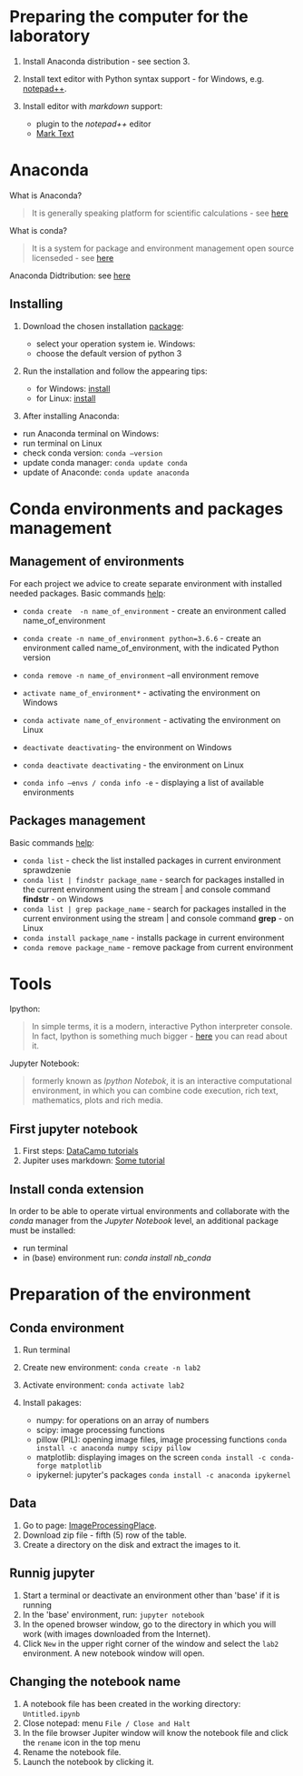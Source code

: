 # Preparing the computer for the laboratory

1. Install Anaconda distribution - see section 3.
2. Install text editor with Python syntax support - for Windows, e.g. [notepad++](https://notepad-plus-plus.org/).
3. Install editor with *markdown* support:

    - plugin to the *notepad++* editor 
    - [Mark Text](https://github.com/marktext/marktext)


# Anaconda 

What is Anaconda?  
   > It is generally speaking platform for scientific calculations - see [here](https://www.anaconda.com/what-is-anaconda/)
    
What is conda?  
   >It is a system for package and environment management open source licenseded - see [here](https://conda.io/docs/)
  
Anaconda Didtribution:  see [here](https://www.anaconda.com/distribution/)


## Installing

1. Download the chosen installation [package](https://www.anaconda.com/download/#download):

    - select your operation system ie. Windows:
    - choose the default version of python 3

2. Run the installation and follow the appearing tips:

    - for Windows: [install](http://docs.anaconda.com/anaconda/install/windows/)
    - for Linux: [install](https://docs.anaconda.com/anaconda/install/linux/)

3. After installing Anaconda:

  - run Anaconda terminal on Windows:
  - run terminal on Linux
  - check conda version:  `conda –version `
  - update conda manager:  `conda update conda  `
  - update of Anaconde:  `conda update anaconda`



# Conda environments and packages management

## Management of environments

For each project we advice to create separate environment with installed needed packages. Basic commands [help]( https://conda.io/docs/user-guide/tasks/manage-environments.html):

   - `conda create  -n name_of_environment` - create an environment called name_of_environment
   - `conda create -n name_of_environment python=3.6.6` - create an environment called name_of_environment, with the indicated Python version
  
   - `conda remove -n name_of_environment` –all environment remove
   - `activate name_of_environment*` - activating the environment on Windows
   - `conda activate name_of_environment` - activating the environment on Linux
   - `deactivate deactivating`- the environment on Windows
   - `conda deactivate deactivating` - the environment on Linux
   - `conda info –envs / conda info -e` - displaying a list of available environments
       

## Packages management

Basic commands [help]( https://conda.io/docs/user-guide/tasks/manage-pkgs.html):

   - `conda list` - check the list installed packages in current environment sprawdzenie  
   - `conda list | findstr package_name` - search for packages installed in the current environment using the stream | and console command **findstr** - on Windows  
   - `conda list | grep package_name` - search for packages installed in the current environment using the stream | and console command **grep** - on Linux  
   - `conda install package_name` - installs package in current environment  
   - `conda remove package_name` - remove package from current environment  



# Tools

Ipython:
  >In simple terms, it is a modern, interactive Python interpreter console. In fact, Ipython is something much bigger - [here](https://ipython.org/ipython-doc/stable/overview.html) you can read about it.  

Jupyter Notebook:
   >formerly known as *Ipython Notebok*, it is an interactive computational environment, in which you can combine code execution, rich text, mathematics, plots and rich media. 


## First jupyter notebook

1. First steps: [DataCamp tutorials](https://www.datacamp.com/community/tutorials/tutorial-jupyter-notebook)
2. Jupiter uses markdown: [Some tutorial](https://commonmark.org/help/)


## Install conda extension

In order to be able to operate virtual environments and collaborate with the *conda* manager from the *Jupyter Notebook* level, an additional package must be installed:

   - run terminal
   - in (base) environment run: *conda install nb_conda*


# Preparation of the environment

## Conda environment

1. Run terminal
2. Create new environment: `conda create -n lab2`
3. Activate environment: `conda activate lab2`
3. Install pakages:

   - numpy: for operations on an array of numbers
   - scipy: image processing functions
   - pillow (PIL): opening image files, image processing functions
     `conda install -c anaconda numpy scipy pillow` 
   - matplotlib: displaying images on the screen
     `conda install -c conda-forge matplotlib`
   - ipykernel: jupyter's packages
     `conda install -c anaconda ipykernel`

## Data

1. Go to page: [ImageProcessingPlace](http://imageprocessingplace.com/root_files_V3/image_databases.htm).
2. Download zip file - fifth (5) row of the table.
3. Create a directory on the disk and extract the images to it.

## Runnig jupyter

1. Start a terminal or deactivate an environment other than 'base' if it is running
2. In the 'base' environment, run: `jupyter notebook`
3. In the opened browser window, go to the directory in which you will work (with images downloaded from the Internet).
4. Click `New` in the upper right corner of the window and select the `lab2` environment. A new notebook window will open.

## Changing the notebook name

1. A notebook file has been created in the working directory: `Untitled.ipynb`
2. Close notepad: menu `File / Close and Halt`
3. In the file browser Jupiter window will know the notebook file and click the `rename` icon in the top menu
4. Rename the notebook file.
5. Launch the notebook by clicking it.
